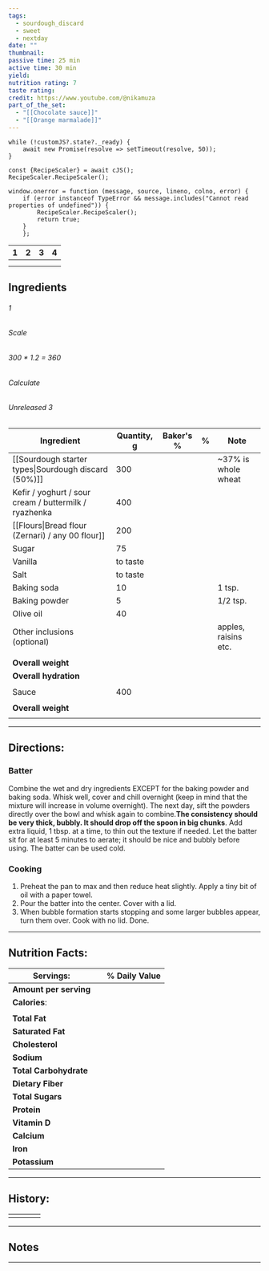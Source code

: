 ```yaml
---
tags:
  - sourdough_discard
  - sweet
  - nextday
date: ""
thumbnail: 
passive time: 25 min
active time: 30 min
yield: 
nutrition rating: 7
taste rating: 
credit: https://www.youtube.com/@nikamuza
part_of_the_set:
  - "[[Chocolate sauce]]"
  - "[[Orange marmalade]]"
---
```

```dataviewjs
while (!customJS?.state?._ready) { 
	await new Promise(resolve => setTimeout(resolve, 50)); 
} 

const {RecipeScaler} = await cJS();
RecipeScaler.RecipeScaler();

window.onerror = function (message, source, lineno, colno, error) {
	if (error instanceof TypeError && message.includes("Cannot read properties of undefined")) {
		RecipeScaler.RecipeScaler();
		return true;
	}
    };
```

| 1                                                                                          | 2   | 3   | 4   |
| ------------------------------------------------------------------------------------------ | --- | --- | --- |
|                                                                                            |     |     |     |
|                                                                                            |     |     |     |

## Ingredients

###### 1
###### Scale
###### 300 * 1.2 = 360
###### Calculate
###### Unreleased 3

| Ingredient                                            | Quantity, g | Baker's % | %   | Note                 |
| ----------------------------------------------------- | ----------- | --------- | --- | -------------------- |
| [[Sourdough starter types\|Sourdough discard (50%)]]  | 300         |           |     | ~37% is whole wheat  |
| Kefir / yoghurt / sour cream / buttermilk / ryazhenka | 400         |           |     |                      |
| [[Flours\|Bread flour (Zernari) / any 00 flour]]      | 200         |           |     |                      |
| Sugar                                                 | 75          |           |     |                      |
| Vanilla                                               | to taste    |           |     |                      |
| Salt                                                  | to taste    |           |     |                      |
| Baking soda                                           | 10          |           |     | 1 tsp.               |
| Baking powder                                         | 5           |           |     | 1/2 tsp.             |
| Olive oil                                             | 40          |           |     |                      |
| Other inclusions (optional)                           |             |           |     | apples, raisins etc. |
|                                                       |             |           |     |                      |
| **Overall weight**                                    |             |           |     |                      |
| **Overall hydration**                                 |             |           |     |                      |
|                                                       |             |           |     |                      |
| Sauce                                                 | 400         |           |     |                      |
|                                                       |             |           |     |                      |
| **Overall weight**                                    |             |           |     |                      |
|                                                       |             |           |     |                      |




---
## Directions:

### Batter

Combine the wet and dry ingredients EXCEPT for the baking powder and baking soda. Whisk well, cover and chill overnight (keep in mind that the mixture will increase in volume overnight). The next day, sift the powders directly over the bowl and whisk again to combine.**The consistency should be very thick, bubbly. It should drop off the spoon in big chunks**. Add extra liquid, 1 tbsp. at a time, to thin out the texture if needed. Let the batter sit for at least 5 minutes to aerate; it should be nice and bubbly before using. The batter can be used cold. 

### Cooking

1. Preheat the pan to max and then reduce heat slightly. Apply a tiny bit of oil with a paper towel.
2. Pour the batter into the center. Cover with a lid.
3. When bubble formation starts stopping and some larger bubbles appear, turn them over. Cook with no lid. Done.

---
## Nutrition Facts:

| **Servings:**          |       | % Daily Value |
| ---------------------- | ----- | ------------- |
| **Amount per serving** |       |               |
| **Calories**:          |       |               |
|                        |       |               |
| **Total Fat**          |       |               |
| **Saturated Fat**      |       |               |
| **Cholesterol**        |       |               |
| **Sodium**             |       |               |
| **Total Carbohydrate** |       |               |
| **Dietary Fiber**      |       |               |
| **Total Sugars**       |       |               |
| **Protein**            |       |               |
| **Vitamin D**          |       |               |
| **Calcium**            |       |               |
| **Iron**               |       |               |
| **Potassium**          |       |               |

---
## History:

|     |                   |                   |                   |
| --- | ----------------- | ----------------- | ----------------- |
|     |                   |                   |                   |


---
## Notes


>

---



